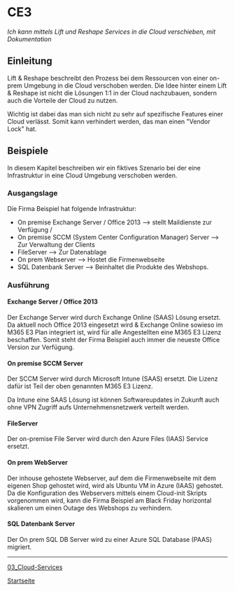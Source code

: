# CE3
*Ich kann mittels Lift und Reshape Services in die Cloud verschieben, mit Dokumentation*

## Einleitung

Lift & Reshape beschreibt den Prozess bei dem Ressourcen von einer on-prem Umgebung in die Cloud verschoben werden. 
Die Idee hinter einem Lift & Reshape ist nicht die Lösungen 1:1 in der Cloud nachzubauen, sondern auch die Vorteile der Cloud zu nutzen.

Wichtig ist dabei das man sich nicht zu sehr auf spezifische Features einer Cloud verlässt. 
Somit kann verhindert werden, das man einen "Vendor Lock" hat. 

## Beispiele

In diesem Kapitel beschreiben wir ein fiktives Szenario bei der eine Infrastruktur in eine Cloud Umgebung verschoben werden. 

### Ausgangslage

Die Firma Beispiel hat folgende Infrastruktur: 
* On premise Exchange Server / Office 2013 --> stellt Maildienste zur Verfügung / 
* On premise SCCM (System Center Configuration Manager) Server --> Zur Verwaltung der Clients
* FileServer --> Zur Datenablage
* On prem Webserver --> Hostet die Firmenwebseite
* SQL Datenbank Server --> Beinhaltet die Produkte des Webshops. 

### Ausführung

#### Exchange Server / Office 2013

Der Exchange Server wird durch Exchange Online (SAAS) Lösung ersetzt. 
Da aktuell noch Office 2013 eingesetzt wird & Exchange Online sowieso im M365 E3 Plan integriert ist, wird für alle Angestellten eine M365 E3 Lizenz beschaffen. Somit steht der Firma Beispiel auch immer die neueste Office Version zur Verfügung. 

#### On premise SCCM Server

Der SCCM Server wird durch Microsoft Intune (SAAS) ersetzt. 
Die Lizenz dafür ist Teil der oben genannten M365 E3 Lizenz. 

Da Intune eine SAAS Lösung ist können Softwareupdates in Zukunft auch ohne VPN Zugriff aufs Unternehmensnetzwerk verteilt werden. 

#### FileServer

Der on-premise File Server wird durch den Azure Files (IAAS) Service ersetzt. 


#### On prem WebServer

Der inhouse gehostete Webserver, auf dem die Firmenwebseite mit dem eigenen Shop gehostet wird, wird als Ubuntu VM in Azure (IAAS) gehostet. 
Da die Konfiguration des Webservers mittels einem Cloud-init Skripts vorgenommen wird, kann die Firma Beispiel am Black Friday horizontal skalieren um einen Outage des Webshops zu verhindern. 

#### SQL Datenbank Server

Der On prem SQL DB Server wird zu einer Azure SQL Database (PAAS) migriert. 


___

[03_Cloud-Services](../03_Cloud-Services)

[Startseite](https://github.com/ask-yo-girl-about-me/Project-Future)